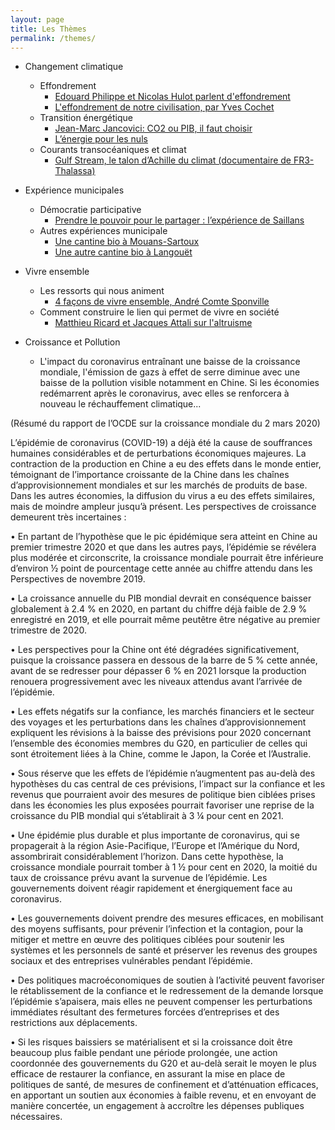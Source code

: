```yaml
---
layout: page
title: Les Thèmes
permalink: /themes/
---
```


- Changement climatique
  - Effondrement
    - [Edouard Philippe et Nicolas Hulot parlent d'effondrement](https://www.facebook.com/EdouardPhilippePM/videos/2358428757717123/)
    - [L'effondrement de notre civilisation, par Yves Cochet](https://www.youtube.com/watch?v=3NCrj_fa2hU)
  - Transition énergétique
    - [Jean-Marc Jancovici: CO2 ou PIB, il faut choisir](https://www.youtube.com/watch?v=Vjkq8V5rVy0)
    - [L’énergie pour les nuls](https://www.youtube.com/watch?v=IaQ-U-dP_7M)
  - Courants transocéaniques et climat
    - [Gulf Stream, le talon d’Achille du climat  (documentaire de FR3-Thalassa)](https://www.youtube.com/watch?v=CIJJ4X0cv94)  
  

- Expérience municipales
  - Démocratie participative
    - [Prendre le pouvoir pour le partager : l’expérience de Saillans](https://www.youtube.com/watch?v=0aJphwiaoNk)
  - Autres expériences municipale
    - [Une cantine bio à Mouans-Sartoux](https://www.youtube.com/watch?v=Yfy4xgSCI30)
    - [Une autre cantine bio à Langouët](https://www.youtube.com/watch?v=YqC2w3Q1jKM)
  

- Vivre ensemble
  - Les ressorts qui nous animent
    - [4 façons de vivre ensemble, André Comte Sponville](https://www.youtube.com/watch?v=1Tdl89vfdV0)
  - Comment construire le lien qui permet de vivre en société
    - [Matthieu Ricard et Jacques Attali sur l'altruisme](https://www.youtube.com/watch?v=cmMcNIVMkZU)
    
- Croissance et Pollution    
  - L'impact du coronavirus entraînant une baisse de la croissance mondiale, l'émission de gazs à effet de serre diminue avec une baisse de la pollution visible notamment en Chine. Si les économies redémarrent après le coronavirus, avec elles se renforcera à nouveau le réchauffement climatique... 

(Résumé du rapport de l’OCDE sur la croissance mondiale du 2 mars 2020)

L’épidémie de coronavirus (COVID-19) a déjà été la cause de souffrances humaines considérables et de perturbations économiques majeures. La contraction de la production en Chine a eu des effets dans le monde entier, témoignant de l’importance croissante de la Chine dans les chaînes d’approvisionnement mondiales et sur les marchés de produits de base. 
Dans les autres économies, la diffusion du virus a eu des effets similaires, mais de moindre ampleur jusqu’à présent. Les perspectives de croissance demeurent très incertaines : 

• En partant de l’hypothèse que le pic épidémique sera atteint en Chine au premier trimestre 2020 et que dans les autres pays, l’épidémie se révélera plus modérée et circonscrite, la croissance mondiale pourrait être inférieure d’environ ½ point de pourcentage cette année au chiffre attendu dans les Perspectives de novembre 2019. 

• La croissance annuelle du PIB mondial devrait en conséquence baisser globalement à 2.4 % en 2020, en partant du chiffre déjà faible de 2.9 % enregistré en 2019, et elle pourrait même peutêtre être négative au premier trimestre de 2020. 

• Les perspectives pour la Chine ont été dégradées significativement, puisque la croissance passera en dessous de la barre de 5 % cette année, avant de se redresser pour dépasser 6 % en 2021 lorsque la production renouera progressivement avec les niveaux attendus avant l’arrivée de l’épidémie. 

• Les effets négatifs sur la confiance, les marchés financiers et le secteur des voyages et les perturbations dans les chaînes d’approvisionnement expliquent les révisions à la baisse des prévisions pour 2020 concernant l’ensemble des économies membres du G20, en particulier de celles qui sont étroitement liées à la Chine, comme le Japon, la Corée et l’Australie. 

• Sous réserve que les effets de l’épidémie n’augmentent pas au-delà des hypothèses du cas central de ces prévisions, l’impact sur la confiance et les revenus que pourraient avoir des mesures de politique bien ciblées prises dans les économies les plus exposées pourrait favoriser une reprise de la croissance du PIB mondial qui s’établirait à 3 ¼ pour cent en 2021. 

• Une épidémie plus durable et plus importante de coronavirus, qui se propagerait à la région Asie-Pacifique, l’Europe et l’Amérique du Nord, assombrirait considérablement l’horizon. Dans cette hypothèse, la croissance mondiale pourrait tomber à 1 ½ pour cent en 2020, la moitié du taux de croissance prévu avant la survenue de l’épidémie. Les gouvernements doivent réagir rapidement et énergiquement face au coronavirus. 

• Les gouvernements doivent prendre des mesures efficaces, en mobilisant des moyens suffisants, pour prévenir l’infection et la contagion, pour la mitiger et mettre en œuvre des politiques ciblées pour soutenir les systèmes et les personnels de santé et préserver les revenus des groupes sociaux et des entreprises vulnérables pendant l’épidémie. 

• Des politiques macroéconomiques de soutien à l’activité peuvent favoriser le rétablissement de la confiance et le redressement de la demande lorsque l’épidémie s’apaisera, mais elles ne peuvent compenser les perturbations immédiates résultant des fermetures forcées d’entreprises et des restrictions aux déplacements.
 
• Si les risques baissiers se matérialisent et si la croissance doit être beaucoup plus faible pendant une période prolongée, une action coordonnée des gouvernements du G20 et au-delà serait le moyen le plus efficace de restaurer la confiance, en assurant la mise en place de politiques de santé, de mesures de confinement et d’atténuation efficaces, en apportant un soutien aux économies à faible revenu, et en envoyant de manière concertée, un engagement à accroître les dépenses publiques nécessaires.

